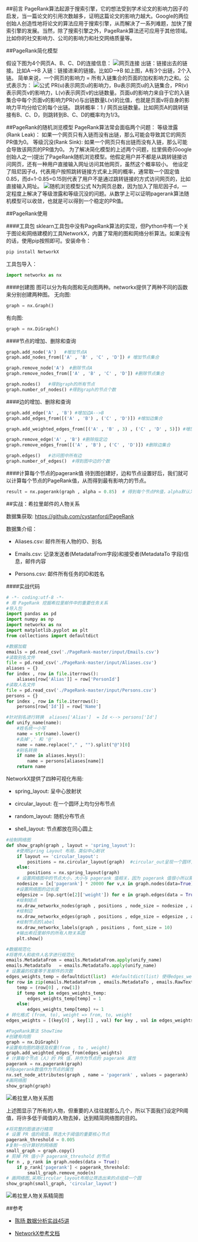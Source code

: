 ##前言
PageRank算法起源于搜索引擎，它的想法受到学术论文的影响力因子的启发，当一篇论文的引用次数越多，证明这篇论文的影响力越大。Google的两位创始人创造性地将论文的算法应用于搜索引擎，从而解决了一系列难题，加快了搜索引擎的发展。当然，除了搜索引擎之外，PageRank算法还可应用于其他领域。比如你的社交影响力、公司的影响力和社交网络质量等。


##PageRank简化模型

假设下图为4个网页A、B、C、D的连接信息：
![网页连接](./ABCD连接.png)
出链：链接出去的链接。比如A-->B
入链：链接进来的链接。比如D-->B
如上图，A有3个出链，2个入链。
简单来说，一个网页的影响力 = 所有入链集合的页面的加权影响力之和。公式表示为：
![公式](./PageRank公式.png)
PR(u)表示网页u的影响力，Bu表示网页u的入链集合，PR(v)表示网页v的影响力，L(v)表示网页v的出链数量。页面u的影响力来自于它的入链集合中每个页面v的影响力PR(v)与出链数量L(v)的比值，也就是页面v将自身的影响力平均分给它的每个出链。
跳转概率：1 / 网页出链数量。比如网页A的跳转链接有B、C、D，则跳转到B、C、D的概率均为1/3。


##PageRank的随机浏览模型
PageRank算法常会面临两个问题：
等级泄露(Rank Leak)： 如果一个网页只有入链而没有出链，那么可能会导致其它的网页PR值为0。
等级沉没(Rank Sink):  如果一个网页只有出链而没有入链，那么可能会导致该网页的PR值为0。
为了解决简化模型的上述两个问题，拉里佩奇(Google创始人之一)提出了PageRank随机浏览模型。他假定用户并不都是从跳转链接访问网页，还有一种用户直接输入网址访问其他网页，虽然这个概率较小。
他设定了阻尼因子d，代表用户按照跳转链接方式来上网的概率，通常取一个固定值0.85，而d=1-0.85=0.15则代表了用户不是通过跳转链接的方式访问网页的，比如直接输入网址。
![随机浏览模型公式](./随机模型公式.png)
N为网页总数，因为加入了阻尼因子d，一定程度上解决了等级泄露和等级沉没的问题。从数学上可以证明pagerank算法随机模型可以收敛，也就是可以得到一个稳定的PR值。

##PageRank使用

####工具包
sklearn工具包中没有PageRank算法的实现，但Python中有一个关于图论和网络建模的工具NetworkX，内置了常用的图和网络分析算法。如果没有的话，使用pip按照即可。安装命令：
```bash
pip install NetworkX
```
工具包导入：
```python
import networkx as nx
```

####创建图
图可以分为有向图和无向图两种。networkx提供了两种不同的函数来分别创建两种图。
无向图:
```python
graph = nx.Graph()
```
有向图:
```python
graph = nx.DiGraph()
```
####节点的增加、删除和查询
```python
graph.add_node('A')   #增加节点A
graph.add_nodes_from(['A' , 'B' , 'C' , 'D']) # 增加节点集合

graph.remove_node('A')  #删除节点A
graph.remove_nodes_from(['A' , 'B' , 'C' , 'D']) #删除节点集合

graph.nodes()   #得到graph的所有节点
graph.number_of_nodes() #得到graph的节点个数
```

####边的增加、删除和查询
```python
graph.add_edge('A' , 'B') #增加边A-->B
graph.add_edges_from([('A' , 'B') , ('C' , 'D')]) #增加边集合

graph.add_weighted_edges_from([('A' , 'B' , 3) , ('C' , 'D' , 5)]) #增加带权重的边集合

graph.remove_edge('A' , 'B') #删除指定边
graph.remove_edges_from([('A' , 'B') , ('C' , 'D')]) #删除边集合

graph.edges()   #访问图中所有边
graph.number_of_edges()  #得到图中边的个数

```

####计算每个节点的pagerank值
待到图创建好，边和节点设置好后，我们就可以计算每个节点的PageRank值，从而得到最有影响力的节点。
```python
result = nx.pagerank(graph , alpha = 0.85)  # 得到每个节点PR值，alpha默认为0.85，它就是阻尼因子d，表示用户按照跳转链接来上网的概率
```

##实战：希拉里邮件的人物关系

数据集获取: https://github.com/cystanford/PageRank

数据集介绍：

- Aliases.csv: 邮件所有人物的ID、别名

- Emails.csv: 记录发送者(MetadataFrom字段)和接受者(MetadataTo 字段)信息，邮件内容

- Persons.csv: 邮件所有任务的ID和姓名

####实战代码
```python
# -*- coding:utf-8 -*-
# 用 PageRank 挖掘希拉里邮件中的重要任务关系
#导入包
import pandas as pd
import numpy as np
import networkx as nx
import matplotlib.pyplot as plt
from collections import defaultdict
```

```python
#数据加载
emails = pd.read_csv('./PageRank-master/input/Emails.csv')
#读取别名文件
file = pd.read_csv('./PageRank-master/input/Aliases.csv')
aliases = {}
for index , row in file.iterrows():
    aliases[row['Alias']] = row['PersonId']
#读取人名文件
file = pd.read_csv('./PageRank-master/input/Persons.csv')
persons = {}
for index , row in file.iterrows():
    persons[row['Id']] = row['Name']
```
```python
#针对别名进行转换  aliases['Alias']  = Id <--> persons['Id']
def unify_name(name):
    #姓名统一小写
    name = str(name).lower()
    #去掉',' 和 '@'
    name = name.replace("," , "").split("@")[0]
    #别名转换
    if name in aliases.keys():
        name = persons[aliases[name]]
    return name
```
NetworkX提供了四种可视化布局:
- spring_layout: 呈中心放射状

- circular_layout: 在一个圆环上均匀分布节点

- random_layout: 随机分布节点

- shell_layout: 节点都放在同心圆上

```python
#绘制网络图
def show_graph(graph , layout = 'spring_layout'):
    #使用Spring Layout 布局，类似中心射状
    if layout == 'circular_layout':
        positions = nx.circular_layout(graph)  #circular_out呈现一个圆环上均匀分布节点
    else:
        positions = nx.spring_layout(graph)   
    # 设置网络图中的节点大小，大小与 pagerank 值相关，因为 pagerank 值很小所以需要 *20000
    nodesize = [x['pagerank'] * 20000 for v,x in graph.nodes(data=True)]
    #设置网络图的边长度
    edgesize = [np.sqrt(e[2]['weight']) for e in graph.edges(data = True)]
    #绘制结点
    nx.draw_networkx_nodes(graph , positions , node_size = nodesize , alpha = 0.4)
    #绘制边
    nx.draw_networkx_edges(graph , positions , edge_size = edgesize , alpha = 0.2)
    #绘制节点的label
    nx.draw_networkx_labels(graph , positions , font_size = 10)
    #输出希拉里邮件的所有人物关系图
    plt.show()
```

```python
#数据规范化
#将寄件人和收件人名字进行规范化
emails.MetadataFrom = emails.MetadataFrom.apply(unify_name)
emails.MetadataTo   = emails.MetadataTo.apply(unify_name)
# 设置遍的权重等于发邮件的次数
edges_weights_temp = defaultdict(list)  #defaultdict(list) 使得edges_weights_temp在查找key不成功时返回list
for row in zip(emails.MetadataFrom , emails.MetadataTo , emails.RawText):
    temp = (row[0] , row[1])
    if temp not in edges_weights_temp:
        edges_weights_temp[temp] = 1
    else:
        edges_weights_temp[temp] += 1
# 转化格式 (from, to), weight => from, to, weight
edges_weights = [(key[0] , key[1] , val) for key , val in edges_weights_temp.items()]
```

```python
#PageRank算法 ShowTime
#创建有向图
graph = nx.DiGraph()
#设置有向图的路径及权重(from , to , weight)
graph.add_weighted_edges_from(edges_weights)
# 计算每个节点（人）的 PR 值，并作为节点的 pagerank 属性
pagerank = nx.pagerank(graph)  
#将pagerank数值作为节点的属性
nx.set_node_attributes(graph , name = 'pagerank' , values = pagerank)
#画网络图
show_graph(graph)
```
![希拉里人物关系图](./希拉里人物关系图.png)

上述图显示了所有的人物，但重要的人往往就那么几个，所以下面我们设定PR阈值，将许多低于阈值的人物去掉，达到精简网络图的目的。

```python
#将完整的图谱进行精简
# 设置 PR 值的阈值，筛选大于阈值的重要核心节点
pagerank_threshold = 0.005
#复制一份计算好的网络图
small_graph = graph.copy()
# 剪掉 PR 值小于 pagerank_threshold 的节点
for n , p_rank in graph.nodes(data = True):
    if p_rank['pagerank'] < pagerank_threshold:
        small_graph.remove_node(n)
# 画网络图,采用circular_layout布局让筛选出来的点组成一个圆
show_graph(small_graph, 'circular_layout')
```
![希拉里人物关系精简图](./希拉里人物关系精简图.png)


##参考

- [陈旸 数据分析实战45讲](https://time.geekbang.org/column/intro/147)

- [NetworkX参考文档](https://networkx.github.io/documentation/networkx-1.10/reference/generated/networkx.algorithms.link_analysis.pagerank_alg.pagerank.html)
